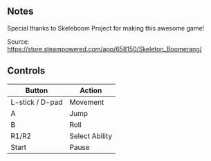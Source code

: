 ## Notes

Special thanks to Skeleboom Project for making this awesome game!

Source: https://store.steampowered.com/app/658150/Skeleton_Boomerang/

## Controls

| Button | Action |
|--|--| 
|L-stick / D-pad|Movement|
|A|Jump|
|B|Roll|
|R1/R2|Select Ability|
|Start |Pause|


